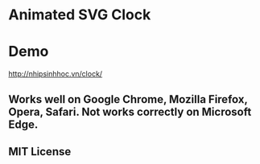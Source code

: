 Animated SVG Clock
==================
Demo
====
http://nhipsinhhoc.vn/clock/

Works well on Google Chrome, Mozilla Firefox, Opera, Safari. Not works correctly on Microsoft Edge.
---------------------------------------------------------------------------------------------------

MIT License
-----------